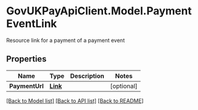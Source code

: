 # GovUKPayApiClient.Model.PaymentEventLink
Resource link for a payment of a payment event

## Properties

Name | Type | Description | Notes
------------ | ------------- | ------------- | -------------
**PaymentUrl** | [**Link**](Link.md) |  | [optional] 

[[Back to Model list]](../README.md#documentation-for-models) [[Back to API list]](../README.md#documentation-for-api-endpoints) [[Back to README]](../README.md)


